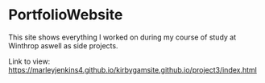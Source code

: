 # PortfolioWebsite


This site shows everything I worked on during my course of study at Winthrop aswell as side projects.


Link to view:
https://marleyjenkins4.github.io/kirbygamsite.github.io/project3/index.html
